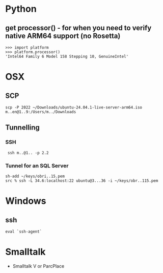 # Python
## get processor() - for when you need to verify native ARM64 support (no Rosetta)
```
>>> import platform
>>> platform.processor()
'Intel64 Family 6 Model 158 Stepping 10, GenuineIntel'

```
# OSX
## SCP
```
scp -P 2022 ~/Downloads/ubuntu-24.04.1-live-server-arm64.iso m..en@1..9:/Users/m../Downloads
```
## Tunnelling
### SSH
```
 ssh m..@1.. -p 2.2 
```
### Tunnel for an SQL Server
```
sh-add ~/keys/obri..15.pem 
src % ssh -L 34.6:localhost:22 ubuntu@3...36 -i ~/keys/obr..115.pem
```

# Windows
## ssh
```
eval `ssh-agent`
```

# Smalltalk
- Smalltalk V or ParcPlace
